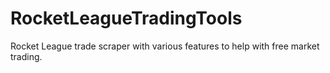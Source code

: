 # RocketLeagueTradingTools
Rocket League trade scraper with various features to help with free market trading.
